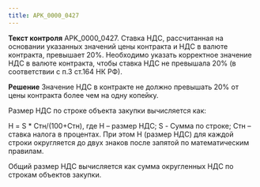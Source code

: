 ```yaml
---
title: APK_0000_0427
---
```


**Текст контроля**
APK_0000_0427. Ставка НДС, рассчитанная на основании указанных значений цены контракта и НДС в валюте контракта, превышает 20%. Необходимо указать корректное значение НДС в валюте контракта, чтобы ставка НДС не превышала 20% (в соответствии с п.3 ст.164 НК РФ).

**Решение**
Значение НДС в контракте не должно превышать 20% от цены контракта более чем на одну копейку.

Размер НДС по строке объекта закупки вычисляется как:

Н = S * Стн/(100+Стн), где
Н – размер НДС;
S - Сумма по строке;
Стн – ставка налога в процентах.
При этом H (размер НДС) для каждой строки округляется до двух знаков после запятой по математическим правилам.

Общий размер НДС вычисляется как сумма округленных НДС по строкам объектов закупки.
